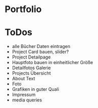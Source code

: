 # Portfolio

# ToDos

- alle Bücher Daten eintragen
- Project Card bauen, slider?
- Project Detailpage
- Hauptfoto bauen in einheitlicher Größe
- Detailfotos Galerie
- Projects Übersicht
- About Text
- Foto
- Grafiken in guter Quali
- Impressum
- media queries

